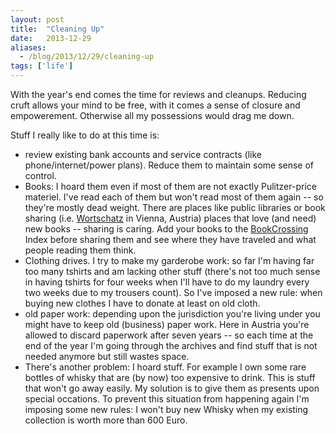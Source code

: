 ```yaml
---
layout: post
title:  "Cleaning Up"
date:   2013-12-29
aliases:
  - /blog/2013/12/29/cleaning-up
tags: ['life']
---
```

With the year's end comes the time for reviews and cleanups. Reducing cruft allows your mind to be free, with it comes a sense of closure and empowerement. Otherwise all my possessions would drag me down.

Stuff I really like to do at this time is:

* review existing bank accounts and service contracts (like phone/internet/power plans). Reduce them to maintain some sense of control.
* Books: I hoard them even if most of them are not exactly Pulitzer-price materiel. I've read each of them but won't read most of them again -- so they're mostly dead weight. There are places like public libraries or book sharing (i.e. [Wortschatz](http://zwillingsleiden.blogspot.co.at/2011/12/wien-literatur-wortschatz-margareten-2.html) in Vienna, Austria) places that love (and need) new books -- sharing is caring. Add your books to the [BookCrossing](http://www.bookcrossing.com) Index before sharing them and see where they have traveled and what people reading them think.
* Clothing drives. I try to make my garderobe work: so far I'm having far too many tshirts and am lacking other stuff (there's not too much sense in having tshirts for four weeks when I'll have to do my laundry every two weeks due to my trousers count). So I've imposed a new rule: when buying new clothes I have to donate at least on old cloth.
* old paper work: depending upon the jurisdiction you're living under you might have to keep old (business) paper work. Here in Austria you're allowed to discard paperwork after seven years -- so each time at the end of the year I'm going through the archives and find stuff that is not needed anymore but still wastes space.
* There's another problem: I hoard stuff. For example I own some rare bottles of whisky that are (by now) too expensive to drink. This is stuff that won't go away easily. My solution is to give them as presents upon special occations. To prevent this situation from happening again I'm imposing some new rules: I won't buy new Whisky when my existing collection is worth more than 600 Euro.
